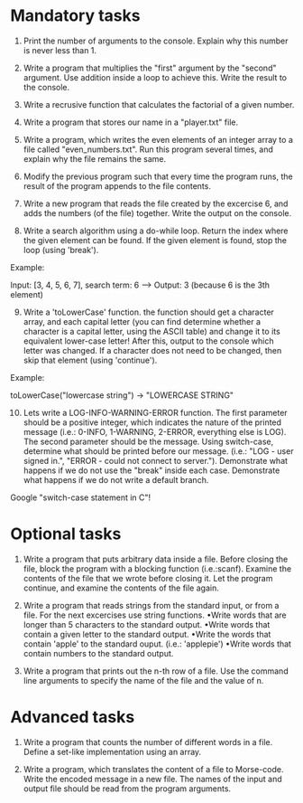 # Mandatory tasks

1. Print the number of arguments to the console. Explain why this number is
   never less than 1.

2. Write a program that multiplies the "first" argument by the "second"
   argument. Use addition inside a loop to achieve this. Write the result to
the console.

3. Write a recrusive function that calculates the factorial of a given number.

4. Write a program that stores our name in a "player.txt" file. 

5. Write a program, which writes the even elements of an integer array to a
   file called "even_numbers.txt".  Run this program several times, and explain
why the file remains the same.

6. Modify the previous program such that every time the program runs, the
   result of the program appends to the file contents. 

7. Write a new program that reads the file created by the excercise 6, and adds
   the numbers (of the file) together. Write the output on the console. 

8. Write a search algorithm using a do-while loop.  Return the index where the
   given element can be found. If the given element is found, stop the loop
(using 'break').

Example:

Input: [3, 4, 5, 6, 7], search term: 6 --> Output: 3 (because 6 is the 3th element)

9. Write a 'toLowerCase' function. the function should get a character array,
   and each capital letter (you can find determine whether a character is a
capital letter, using the ASCII table) and change it to its equivalent
lower-case letter! After this, output to the console which letter was changed.
If a character does not need to be changed, then skip that element (using
'continue').

Example:

toLowerCase("lowercase string") -> "LOWERCASE STRING"

10. Lets write a LOG-INFO-WARNING-ERROR function. The first parameter should be
    a positive integer, which indicates the nature of the printed message
(i.e.: 0-INFO, 1-WARNING, 2-ERROR, everything else is LOG). The second
parameter should be the message. Using switch-case, determine what should be
printed before our message. (i.e.: "LOG - user signed in.", "ERROR - could not
connect to server."). Demonstrate what happens if we do not use the "break"
inside each case. Demonstrate what happens if we do not write a default branch.

Google "switch-case statement in C"!

# Optional tasks

1. Write a program that puts arbitrary data inside a file. Before closing the
   file, block the program with a blocking function (i.e.:scanf). Examine the
contents of the file that we wrote before closing it. Let the program continue,
and examine the contents of the file again.

2. Write a program that reads strings from the standard input, or from a file.
   For the next excercises use string functions. •Write words that are longer
than 5 characters to the standard output. •Write words that contain a given
letter to the standard output. •Write the words that contain 'apple' to the
standard ouput. (i.e.: 'applepie') •Write words that contain numbers to the
standard output. 

3. Write a program that prints out the n-th row of a file. Use the command line
   arguments to specify the name of the file and the value of n.

# Advanced tasks

1. Write a program that counts the number of different words in a file. Define
   a set-like implementation using an array.

2. Write a program, which translates the content of a file to Morse-code. Write
   the encoded message in a new file. The names of the input and output file
should be read from the program arguments.


